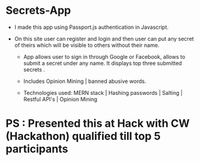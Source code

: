 # Secrets-App

- I made this app using Passport.js authentication in Javascript. 
- On this site user can register and login and then user can put any secret of theirs which will be visible to others without their name.



  - App allows user to sign in through Google or Facebook, allows to submit a secret under any name. It displays top three submitted secrets .
  
  - Includes Opinion Mining | banned abusive words.
  
  - Technologies used: MERN stack | Hashing passwords | Salting | Restful API's | Opinion Mining

# PS : Presented this at Hack with CW (Hackathon) qualified till top 5 participants
